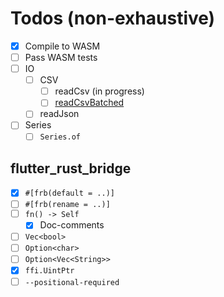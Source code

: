 # Todos (non-exhaustive)

- [x] Compile to WASM
- [ ] Pass WASM tests
- [ ] IO
  - [ ] CSV
    - [ ] readCsv (in progress)
    - [ ] [readCsvBatched](https://pola-rs.github.io/polars/py-polars/html/reference/api/polars.read_csv_batched.html#polars.read_csv_batched)
  - [ ] readJson
- [ ] Series
  - [ ] `Series.of`

## flutter_rust_bridge

- [x] `#[frb(default = ..)]`
- [ ] `#[frb(rename = ..)]`
- [ ] `fn() -> Self`
  - [x] Doc-comments
- [ ] `Vec<bool>`
- [ ] `Option<char>`
- [ ] `Option<Vec<String>>`
- [x] `ffi.UintPtr`
- [ ] `--positional-required`